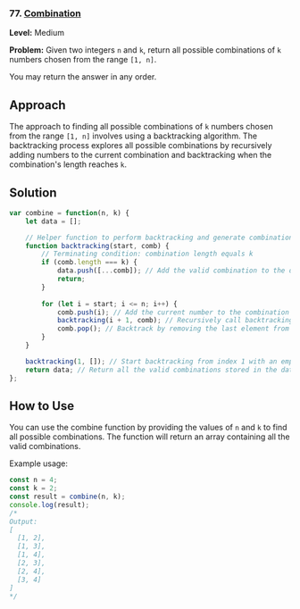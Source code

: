 ### 77. [Combination](https://leetcode.com/problems/combinations/)

**Level:** Medium

**Problem:**
Given two integers `n` and `k`, return all possible combinations of `k` numbers chosen from the range `[1, n]`.

You may return the answer in any order.

## Approach
The approach to finding all possible combinations of `k` numbers chosen from the range `[1, n]` involves using a backtracking algorithm. The backtracking process explores all possible combinations by recursively adding numbers to the current combination and backtracking when the combination's length reaches `k`.

## Solution

```javascript
var combine = function(n, k) {
    let data = [];

    // Helper function to perform backtracking and generate combinations
    function backtracking(start, comb) {
        // Terminating condition: combination length equals k
        if (comb.length === k) {
            data.push([...comb]); // Add the valid combination to the data array
            return;
        }
        
        for (let i = start; i <= n; i++) {
            comb.push(i); // Add the current number to the combination
            backtracking(i + 1, comb); // Recursively call backtracking with next index
            comb.pop(); // Backtrack by removing the last element from the combination
        }
    }

    backtracking(1, []); // Start backtracking from index 1 with an empty combination
    return data; // Return all the valid combinations stored in the data array
};
```

## How to Use
You can use the combine function by providing the values of `n` and `k` to find all possible combinations. The function will return an array containing all the valid combinations.

Example usage:

```javascript
const n = 4;
const k = 2;
const result = combine(n, k);
console.log(result);
/*
Output:
[
  [1, 2],
  [1, 3],
  [1, 4],
  [2, 3],
  [2, 4],
  [3, 4]
]
*/
```

